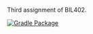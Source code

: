 Third assignment of BIL402.

[![Gradle Package](https://github.com/Tutaste/BIL402_HW3/actions/workflows/gradle-publish.yml/badge.svg)](https://github.com/Tutaste/BIL402_HW3/actions/workflows/gradle-publish.yml)
